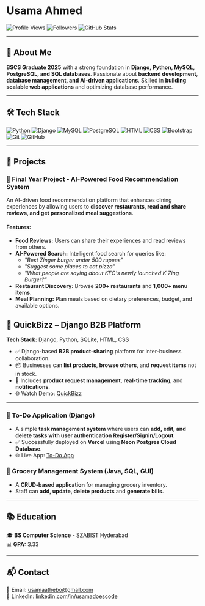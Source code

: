 # Usama Ahmed

![Profile Views](https://komarev.com/ghpvc/?username=usamadoescode&label=Profile%20views&color=0e75b6&style=flat)
![Followers](https://img.shields.io/github/followers/usamadoescode?label=Follow&style=social)
![GitHub Stats](https://github-readme-stats.vercel.app/api?username=usamadoescode&show_icons=true&theme=radical)

---

## 🚀 About Me
**BSCS Graduate 2025** with a strong foundation in **Django, Python, MySQL, PostgreSQL, and SQL databases**. Passionate about **backend development, database management, and AI-driven applications**. Skilled in **building scalable web applications** and optimizing database performance.

---

## 🛠️ Tech Stack

![Python](https://img.shields.io/badge/-Python-3776AB?logo=python&logoColor=white&style=flat)
![Django](https://img.shields.io/badge/-Django-092E20?logo=django&logoColor=white&style=flat)
![MySQL](https://img.shields.io/badge/-MySQL-4479A1?logo=mysql&logoColor=white&style=flat)
![PostgreSQL](https://img.shields.io/badge/-PostgreSQL-336791?logo=postgresql&logoColor=white&style=flat)
![HTML](https://img.shields.io/badge/-HTML5-E34F26?logo=html5&logoColor=white&style=flat)
![CSS](https://img.shields.io/badge/-CSS3-1572B6?logo=css3&logoColor=white&style=flat)
![Bootstrap](https://img.shields.io/badge/-Bootstrap-7952B3?logo=bootstrap&logoColor=white&style=flat)
![Git](https://img.shields.io/badge/-Git-F05032?logo=git&logoColor=white&style=flat)
![GitHub](https://img.shields.io/badge/-GitHub-181717?logo=github&logoColor=white&style=flat)

---

## 📂 Projects

### 🔹 Final Year Project - AI-Powered Food Recommendation System
An AI-driven food recommendation platform that enhances dining experiences by allowing users to **discover restaurants, read and share reviews, and get personalized meal suggestions**.

#### Features:
- **Food Reviews:** Users can share their experiences and read reviews from others.
- **AI-Powered Search:** Intelligent food search for queries like:
  - *"Best Zinger burger under 500 rupees"*
  - *"Suggest some places to eat pizza"*
  - *"What people are saying about KFC's newly launched K Zing Burger?"*
- **Restaurant Discovery:** Browse **200+ restaurants** and **1,000+ menu items**.
- **Meal Planning:** Plan meals based on dietary preferences, budget, and available options.


## 🚀 QuickBizz – Django B2B Platform  
**Tech Stack:** Django, Python, SQLite, HTML, CSS

- ✅ Django-based **B2B product-sharing** platform for inter-business collaboration.  
- 📦 Businesses can **list products**, **browse others**, and **request items** not in stock.  
- 🔄 Includes **product request management**, **real-time tracking**, and **notifications**.
- 🌐 Watch Demo: [QuickBizz](https://drive.google.com/file/d/1mYYteNAO3UQrnowQrizXfDMf70lFUN-c/view?usp=sharing)

---


### 🔹 To-Do Application (Django)
- A simple **task management system** where users can **add, edit, and delete tasks with user authentication Register/Signin/Logout**.
- ✅ Successfully deployed on **Vercel** using **Neon Postgres Cloud Database**.  
- 🌐 Live App: [To-Do App](https://whatdoing-usamadoescodes-projects.vercel.app/)

### 🔹 Grocery Management System (Java, SQL, GUI)
- A **CRUD-based application** for managing grocery inventory.
- Staff can **add, update, delete products** and **generate bills**.

---

## 📚 Education
🎓 **BS Computer Science** - SZABIST Hyderabad  
📊 **GPA:** 3.33  

---

## 📬 Contact
📧 Email: [usamaathebo@gmail.com](mailto:usamaathebo@gmail.com)  
🔗 LinkedIn: [linkedin.com/in/usamadoescode](https://linkedin.com/in/usamadoescode)
